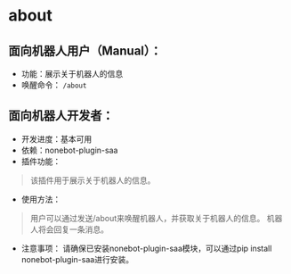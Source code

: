 # about
## 面向机器人用户（Manual）：
* 功能：展示关于机器人的信息
* 唤醒命令：
`/about`
## 面向机器人开发者：
* 开发进度：基本可用
* 依赖：nonebot-plugin-saa
* 插件功能：
> 该插件用于展示关于机器人的信息。

* 使用方法：
> 用户可以通过发送/about来唤醒机器人，并获取关于机器人的信息。
机器人将会回复一条消息。

* 注意事项：
请确保已安装nonebot-plugin-saa模块，可以通过pip install nonebot-plugin-saa进行安装。